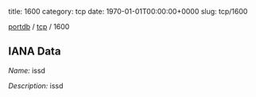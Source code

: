 title: 1600
category: tcp
date: 1970-01-01T00:00:00+0000
slug: tcp/1600

[portdb](/) / [tcp](/category/tcp.html) / 1600


## IANA Data

_Name:_ issd

_Description:_ issd

